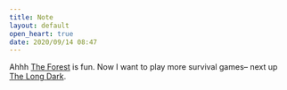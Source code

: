 ```yaml
---
title: Note
layout: default
open_heart: true
date: 2020/09/14 08:47
---
```


Ahhh [The Forest](https://youtu.be/znCrciCHHHQ) is fun. Now I want to play more survival games– next up [The Long Dark](https://youtu.be/0Ufj19zUNY8).
